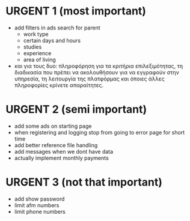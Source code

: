 # URGENT 1 (most important)
- add filters in ads search for parent
    - work type
    - certain days and hours
    - studies
    - experience
    - area of living
- και για τους δυο: πληροφόρηση για τα κριτήρια επιλεξιμότητας, τη διαδικασία που πρέπει να ακολουθήσουν για να εγγραφούν στην υπηρεσία, τη λειτουργία της πλατφόρμας και όποιες άλλες πληροφορίες κρίνετε απαραίτητες. 

# URGENT 2 (semi important)
- add some ads on starting page
- when registering and logging stop from going to error page for short time
- add better reference file handling
- add messages when we dont have data
- actually implement monthly payments

# URGENT 3 (not that important)
- add show password
- limit afm numbers
- limit phone numbers